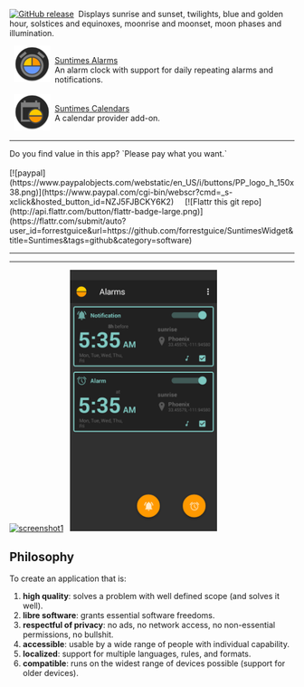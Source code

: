 <a href="https://github.com/forrestguice/SuntimesWidget/releases"><img src="https://img.shields.io/github/release/forrestguice/SuntimesWidget.svg" alt="GitHub release" /></a>&nbsp; Displays sunrise and sunset, twilights, blue and golden hour, solstices and equinoxes, moonrise and moonset, moon phases and illumination.

  <img align="left" src="images/ic_launcher_alarms.png" hspace="8" height="64" />  <br/><u>Suntimes Alarms</u><br />An alarm clock with support for daily repeating alarms and notifications.
 <br /> <br />
  <a href="https://f-droid.org/en/packages/com.forrestguice.suntimescalendars/"><img align="left" src="images/ic_launcher.png" hspace="8" height="64" /></a>  <br/>[Suntimes Calendars](https://f-droid.org/en/packages/com.forrestguice.suntimescalendars/) <br />A calendar provider add-on.
 <br /> <br />
<hr />
Do you find value in this app? `Please pay what you want.`<br/><br/>
[![paypal](https://www.paypalobjects.com/webstatic/en_US/i/buttons/PP_logo_h_150x38.png)](https://www.paypal.com/cgi-bin/webscr?cmd=_s-xclick&hosted_button_id=NZJ5FJBCKY6K2) 
&nbsp;&nbsp;&nbsp;&nbsp;[![Flattr this git repo](http://api.flattr.com/button/flattr-badge-large.png)](https://flattr.com/submit/auto?user_id=forrestguice&url=https://github.com/forrestguice/SuntimesWidget&title=Suntimes&tags=github&category=software)
<hr />
<hr />
<a href="https://github.com/forrestguice/SuntimesWidget/wiki/Screenshots"><img alt="screenshot1" src='./images/activity-main0-dark.png' width="260px" alt="screenshot" /></a>&nbsp;&nbsp;
<a href="https://github.com/forrestguice/SuntimesWidget/wiki/Screenshots"><img alt="screenshot2" src='./images/activity-alarms0-dark.png' width="260px" alt="screenshot" /></a>

## Philosophy
To create an application that is:

1) **high quality**: solves a problem with well defined scope (and solves it well).
2) **libre software**: grants essential software freedoms.
3) **respectful of privacy**: no ads, no network access, no non-essential permissions, no bullshit.
4) **accessible**: usable by a wide range of people with individual capability.
5) **localized**: support for multiple languages, rules, and formats.
6) **compatible**: runs on the widest range of devices possible (support for older devices).
